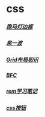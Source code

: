 # css

##### [跑马灯边框](/css/runBorder.md)
##### [来一波](/css/cssEffectsFlex.md)
##### [Grid布局初识](/css/grid.md)
##### [BFC](/css/css--BFC.md)
##### [rem学习笔记](/css/css--rem学习笔记.md)
##### [css按钮](/css/css-buttons.md)

